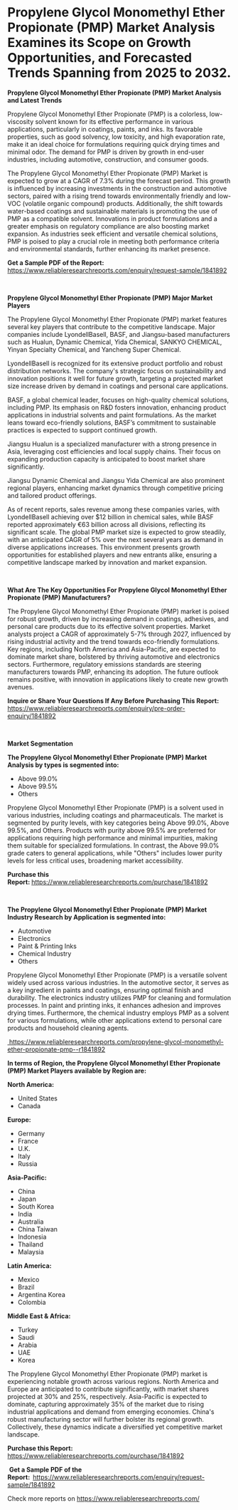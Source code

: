 <p><h1>Propylene Glycol Monomethyl Ether Propionate (PMP) Market Analysis Examines its Scope on Growth Opportunities, and Forecasted Trends Spanning from 2025 to 2032.</h1></p><p><strong>Propylene Glycol Monomethyl Ether Propionate (PMP) Market Analysis and Latest Trends</strong></p>
<p><p>Propylene Glycol Monomethyl Ether Propionate (PMP) is a colorless, low-viscosity solvent known for its effective performance in various applications, particularly in coatings, paints, and inks. Its favorable properties, such as good solvency, low toxicity, and high evaporation rate, make it an ideal choice for formulations requiring quick drying times and minimal odor. The demand for PMP is driven by growth in end-user industries, including automotive, construction, and consumer goods.</p><p>The Propylene Glycol Monomethyl Ether Propionate (PMP) Market is expected to grow at a CAGR of 7.3% during the forecast period. This growth is influenced by increasing investments in the construction and automotive sectors, paired with a rising trend towards environmentally friendly and low-VOC (volatile organic compound) products. Additionally, the shift towards water-based coatings and sustainable materials is promoting the use of PMP as a compatible solvent. Innovations in product formulations and a greater emphasis on regulatory compliance are also boosting market expansion. As industries seek efficient and versatile chemical solutions, PMP is poised to play a crucial role in meeting both performance criteria and environmental standards, further enhancing its market presence.</p></p>
<p><strong>Get a Sample PDF of the Report:&nbsp;</strong> <a href="https://www.reliableresearchreports.com/enquiry/request-sample/1841892?utm_campaign=3027&utm_medium=2&utm_source=Github&utm_content=ia&utm_term=26032025&utm_id=propylene-glycol-monomethyl-ether-propionate-pmp">https://www.reliableresearchreports.com/enquiry/request-sample/1841892</a></p>
<p>&nbsp;</p>
<p><strong>Propylene Glycol Monomethyl Ether Propionate (PMP) Major Market Players</strong></p>
<p><p>The Propylene Glycol Monomethyl Ether Propionate (PMP) market features several key players that contribute to the competitive landscape. Major companies include LyondellBasell, BASF, and Jiangsu-based manufacturers such as Hualun, Dynamic Chemical, Yida Chemical, SANKYO CHEMICAL, Yinyan Specialty Chemical, and Yancheng Super Chemical.</p><p>LyondellBasell is recognized for its extensive product portfolio and robust distribution networks. The company's strategic focus on sustainability and innovation positions it well for future growth, targeting a projected market size increase driven by demand in coatings and personal care applications.</p><p>BASF, a global chemical leader, focuses on high-quality chemical solutions, including PMP. Its emphasis on R&D fosters innovation, enhancing product applications in industrial solvents and paint formulations. As the market leans toward eco-friendly solutions, BASF’s commitment to sustainable practices is expected to support continued growth.</p><p>Jiangsu Hualun is a specialized manufacturer with a strong presence in Asia, leveraging cost efficiencies and local supply chains. Their focus on expanding production capacity is anticipated to boost market share significantly.</p><p>Jiangsu Dynamic Chemical and Jiangsu Yida Chemical are also prominent regional players, enhancing market dynamics through competitive pricing and tailored product offerings.</p><p>As of recent reports, sales revenue among these companies varies, with LyondellBasell achieving over $12 billion in chemical sales, while BASF reported approximately €63 billion across all divisions, reflecting its significant scale. The global PMP market size is expected to grow steadily, with an anticipated CAGR of 5% over the next several years as demand in diverse applications increases. This environment presents growth opportunities for established players and new entrants alike, ensuring a competitive landscape marked by innovation and market expansion.</p></p>
<p>&nbsp;</p>
<p><strong>What Are The Key Opportunities For Propylene Glycol Monomethyl Ether Propionate (PMP) Manufacturers?</strong></p>
<p><p>The Propylene Glycol Monomethyl Ether Propionate (PMP) market is poised for robust growth, driven by increasing demand in coatings, adhesives, and personal care products due to its effective solvent properties. Market analysts project a CAGR of approximately 5-7% through 2027, influenced by rising industrial activity and the trend towards eco-friendly formulations. Key regions, including North America and Asia-Pacific, are expected to dominate market share, bolstered by thriving automotive and electronics sectors. Furthermore, regulatory emissions standards are steering manufacturers towards PMP, enhancing its adoption. The future outlook remains positive, with innovation in applications likely to create new growth avenues.</p></p>
<p><strong>Inquire or Share Your Questions If Any Before Purchasing This Report:</strong> <a href="https://www.reliableresearchreports.com/enquiry/pre-order-enquiry/1841892?utm_campaign=3027&utm_medium=2&utm_source=Github&utm_content=ia&utm_term=26032025&utm_id=propylene-glycol-monomethyl-ether-propionate-pmp">https://www.reliableresearchreports.com/enquiry/pre-order-enquiry/1841892</a></p>
<p>&nbsp;</p>
<p><strong>Market Segmentation</strong></p>
<p><strong>The Propylene Glycol Monomethyl Ether Propionate (PMP) Market Analysis by types is segmented into:</strong></p>
<p><ul><li>Above 99.0%</li><li>Above 99.5%</li><li>Others</li></ul></p>
<p><p>Propylene Glycol Monomethyl Ether Propionate (PMP) is a solvent used in various industries, including coatings and pharmaceuticals. The market is segmented by purity levels, with key categories being Above 99.0%, Above 99.5%, and Others. Products with purity above 99.5% are preferred for applications requiring high performance and minimal impurities, making them suitable for specialized formulations. In contrast, the Above 99.0% grade caters to general applications, while "Others" includes lower purity levels for less critical uses, broadening market accessibility.</p></p>
<p><strong>Purchase this Report:&nbsp;</strong><a href="https://www.reliableresearchreports.com/purchase/1841892?utm_campaign=3027&utm_medium=2&utm_source=Github&utm_content=ia&utm_term=26032025&utm_id=propylene-glycol-monomethyl-ether-propionate-pmp">https://www.reliableresearchreports.com/purchase/1841892</a></p>
<p>&nbsp;</p>
<p><strong>The Propylene Glycol Monomethyl Ether Propionate (PMP) Market Industry Research by Application is segmented into:</strong></p>
<p><ul><li>Automotive</li><li>Electronics</li><li>Paint & Printing Inks</li><li>Chemical Industry</li><li>Others</li></ul></p>
<p><p>Propylene Glycol Monomethyl Ether Propionate (PMP) is a versatile solvent widely used across various industries. In the automotive sector, it serves as a key ingredient in paints and coatings, ensuring optimal finish and durability. The electronics industry utilizes PMP for cleaning and formulation processes. In paint and printing inks, it enhances adhesion and improves drying times. Furthermore, the chemical industry employs PMP as a solvent for various formulations, while other applications extend to personal care products and household cleaning agents.</p></p>
<p><a href="https://www.reliableresearchreports.com/propylene-glycol-monomethyl-ether-propionate-pmp--r1841892?utm_campaign=3027&utm_medium=2&utm_source=Github&utm_content=ia&utm_term=26032025&utm_id=propylene-glycol-monomethyl-ether-propionate-pmp">&nbsp;https://www.reliableresearchreports.com/propylene-glycol-monomethyl-ether-propionate-pmp--r1841892</a></p>
<p><strong>In terms of Region, the Propylene Glycol Monomethyl Ether Propionate (PMP) Market Players available by Region are:</strong></p>
<p>
    <p> <strong> North America: </strong>
        <ul>
            <li>United States</li>
            <li>Canada</li>
        </ul>
        </p> 
    <p> <strong> Europe: </strong>
        <ul>
            <li>Germany</li>
            <li>France</li>
            <li>U.K.</li>
            <li>Italy</li>
            <li>Russia</li>
        </ul>
        </p> 
    <p> <strong> Asia-Pacific: </strong>
        <ul>
            <li>China</li>
            <li>Japan</li>
            <li>South Korea</li>
            <li>India</li>
            <li>Australia</li>
            <li>China Taiwan</li>
            <li>Indonesia</li>
            <li>Thailand</li>
            <li>Malaysia</li>
        </ul>
        </p> 
    <p> <strong> Latin America: </strong>
        <ul>
            <li>Mexico</li>
            <li>Brazil</li>
            <li>Argentina Korea</li>
            <li>Colombia</li>
        </ul>
        </p> 
    <p> <strong> Middle East & Africa: </strong>
        <ul>
            <li>Turkey</li>
            <li>Saudi</li>
            <li>Arabia</li>
            <li>UAE</li>
            <li>Korea</li>
        </ul>
    </p>
    </p>
<p><p>The Propylene Glycol Monomethyl Ether Propionate (PMP) market is experiencing notable growth across various regions. North America and Europe are anticipated to contribute significantly, with market shares projected at 30% and 25%, respectively. Asia-Pacific is expected to dominate, capturing approximately 35% of the market due to rising industrial applications and demand from emerging economies. China's robust manufacturing sector will further bolster its regional growth. Collectively, these dynamics indicate a diversified yet competitive market landscape.</p></p>
<p><strong>Purchase this Report: </strong><a href="https://www.reliableresearchreports.com/purchase/1841892?utm_campaign=3027&utm_medium=2&utm_source=Github&utm_content=ia&utm_term=26032025&utm_id=propylene-glycol-monomethyl-ether-propionate-pmp">https://www.reliableresearchreports.com/purchase/1841892</a></p>
<p>&nbsp;<strong>Get a Sample PDF of the Report:&nbsp;&nbsp;</strong><a href="https://www.reliableresearchreports.com/enquiry/request-sample/1841892?utm_campaign=3027&utm_medium=2&utm_source=Github&utm_content=ia&utm_term=26032025&utm_id=propylene-glycol-monomethyl-ether-propionate-pmp">https://www.reliableresearchreports.com/enquiry/request-sample/1841892</a></p>
<p><strong></strong></p>
<p>Check more reports on <a href="https://www.reliableresearchreports.com/?utm_campaign=3027&utm_medium=2&utm_source=Github&utm_content=ia&utm_term=26032025&utm_id=propylene-glycol-monomethyl-ether-propionate-pmp">https://www.reliableresearchreports.com/</a></p>